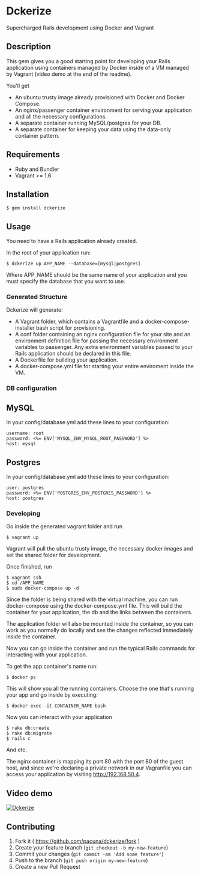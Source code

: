 # Dckerize

Supercharged Rails development using Docker and Vagrant 

## Description

This gem gives you a good starting point for developing your Rails application using containers managed by Docker
inside of a VM managed by Vagrant (video demo at the end of the readme).

You'll get

- An ubuntu trusty image already provisioned with Docker and Docker Compose.
- An nginx/passenger container environment for serving your application and all the necessary configurations.
- A separate container running MySQL/postgres for your DB.
- A separate container for keeping your data using the data-only container pattern.

## Requirements

- Ruby and Bundler
- Vagrant >= 1.6

## Installation

    $ gem install dckerize

## Usage

You need to have a Rails application already created.

In the root of your application run:

    $ dckerize up APP_NAME --database=[mysql|postgres]

Where APP_NAME should be the same name of your application and you must specify the database
that you want to use.

### Generated Structure

Dckerize will generate:

- A Vagrant folder, which contains a Vagrantfile and a docker-compose-installer bash script for provisioning.
- A conf folder containing an nginx configuration file for your site and an environment definition file for passing
the necessary environment variables to passenger. Any extra environment variables passed to your Rails application
should be declared in this file.
- A Dockerfile for building your application.
- A docker-compose.yml file for starting your entire enviroment inside the VM.

### DB configuration

## MySQL
In your config/database.yml add these lines to your configuration:

    username: root
    password: <%= ENV['MYSQL_ENV_MYSQL_ROOT_PASSWORD'] %>
    host: mysql

## Postgres
In your config/database.yml add these lines to your configuration:

    user: postgres
    password: <%= ENV['POSTGRES_ENV_POSTGRES_PASSWORD'] %> 
    host: postgres

### Developing

Go inside the generated vagrant folder and run

    $ vagrant up

Vagrant will pull the ubuntu trusty image, the necessary docker images and set the shared folder for
development.

Once finished, run

    $ vagrant ssh
    $ cd /APP_NAME
    $ sudo docker-compose up -d

Since the folder is being shared with the virtual machine, you can run docker-compose using the docker-compose.yml file.
This will build the container for your application, the db and the links between the containers.

The application folder will also be mounted inside the container, so you can work as you normally do locally and see the changes
reflected immediately inside the container.

Now you can go inside the container and run the typical Rails commands for interacting with your application.

To get the app container's name run:

    $ docker ps

This will show you all the running containers. Choose the one that's running your app and go inside by executing:

    $ docker exec -it CONTAINER_NAME bash

Now you can interact with your application

    $ rake db:create
    $ rake db:migrate
    $ rails c

And etc.

The nginx container is mapping its port 80 with the port 80 of the guest host, and since we're declaring a private network in our Vagranfile
you can access your application by visiting http://192.168.50.4.

## Video demo

[![Dckerize](http://img.youtube.com/vi/X8IVAoBUtbs/0.jpg)](http://www.youtube.com/watch?v=X8IVAoBUtbs)

## Contributing

1. Fork it ( https://github.com/pacuna/dckerize/fork )
2. Create your feature branch (`git checkout -b my-new-feature`)
3. Commit your changes (`git commit -am 'Add some feature'`)
4. Push to the branch (`git push origin my-new-feature`)
5. Create a new Pull Request
